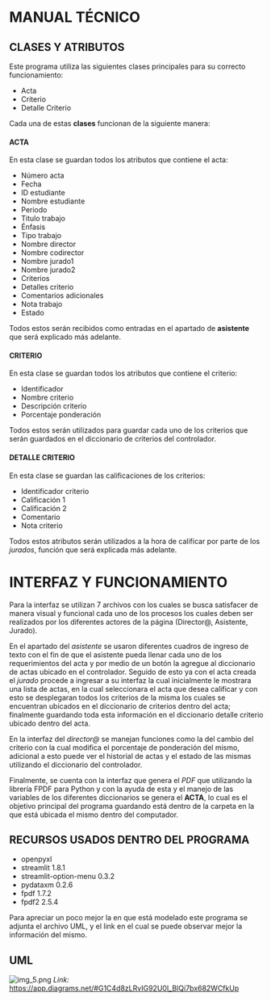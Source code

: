# MANUAL TÉCNICO

## CLASES Y ATRIBUTOS
Este programa utiliza las siguientes clases principales para su correcto funcionamiento:

* Acta
* Criterio
* Detalle Criterio

Cada una de estas **clases** funcionan de la siguiente manera:
#### ACTA
En esta clase se guardan todos los atributos que contiene el acta:

* Número acta
* Fecha
* ID estudiante
* Nombre estudiante
* Periodo
* Titulo trabajo
* Énfasis
* Tipo trabajo
* Nombre director
* Nombre codirector
* Nombre jurado1
* Nombre jurado2
* Criterios
* Detalles criterio
* Comentarios adicionales
* Nota trabajo
* Estado


Todos estos serán recibidos como entradas en el apartado de **asistente** que será explicado más adelante.
#### CRITERIO
En esta clase se guardan todos los atributos que contiene el criterio:

* Identificador
* Nombre criterio
* Descripción criterio
* Porcentaje ponderación

Todos estos serán utilizados para guardar cada uno de los criterios que serán guardados en el diccionario de criterios del 
controlador.

#### DETALLE CRITERIO
En esta clase se guardan las calificaciones de los criterios:

* Identificador criterio
* Calificación 1
* Calificación 2
* Comentario
* Nota criterio

Todos estos atributos serán utilizados a la hora de calificar por parte de los *jurados*, función que será explicada más adelante.


# INTERFAZ Y FUNCIONAMIENTO
Para la interfaz se utilizan 7 archivos con los cuales se busca satisfacer de manera visual y funcional cada uno de los procesos
los cuales deben ser realizados por los diferentes actores de la página (Director@, Asistente, Jurado).

En el apartado del *asistente* se usaron diferentes cuadros de ingreso de texto con el fin de que el asistente pueda llenar
cada uno de los requerimientos del acta y por medio de un botón la agregue al diccionario de actas ubicado en el controlador.
Seguido de esto ya con el acta creada el *jurado* procede a ingresar a su interfaz la cual inicialmente le mostrara una lista
de actas, en la cual seleccionara el acta que desea calificar y con esto se desplegaran todos los criterios de la misma los
cuales se encuentran ubicados en el diccionario de criterios dentro del acta; finalmente guardando toda esta información en el
diccionario detalle criterio ubicado dentro del acta.

En la interfaz del *director@* se manejan funciones como la del cambio del criterio con la cual modifica el porcentaje de ponderación del mismo,
adicional a esto puede ver el historial de actas y el estado de las mismas utilizando el diccionario del controlador.

Finalmente, se cuenta con la interfaz que genera el *PDF* que utilizando la librería FPDF para Python y con la ayuda de esta
y el manejo de las variables de los diferentes diccionarios se genera el **ACTA**, lo cual es el objetivo principal del programa
guardando está dentro de la carpeta en la que está ubicada el mismo dentro del computador.


## RECURSOS USADOS DENTRO DEL PROGRAMA
* openpyxl
* streamlit 1.8.1
* streamlit-option-menu 0.3.2
* pydataxm  0.2.6
* fpdf 1.7.2
* fpdf2 2.5.4


Para apreciar un poco mejor la en que está modelado este programa se adjunta el archivo UML, y el link en el cual se puede
observar mejor la información del mismo.

## UML
![img_5.png](img_5.png)
*Link:* https://app.diagrams.net/#G1C4d8zLRvIG92U0l_BIQi7bx682WCfkUp
